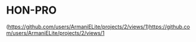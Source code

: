 # HON-PRO

(https://github.com/users/ArmaniELite/projects/2/views/1)https://github.com/users/ArmaniELite/projects/2/views/1
